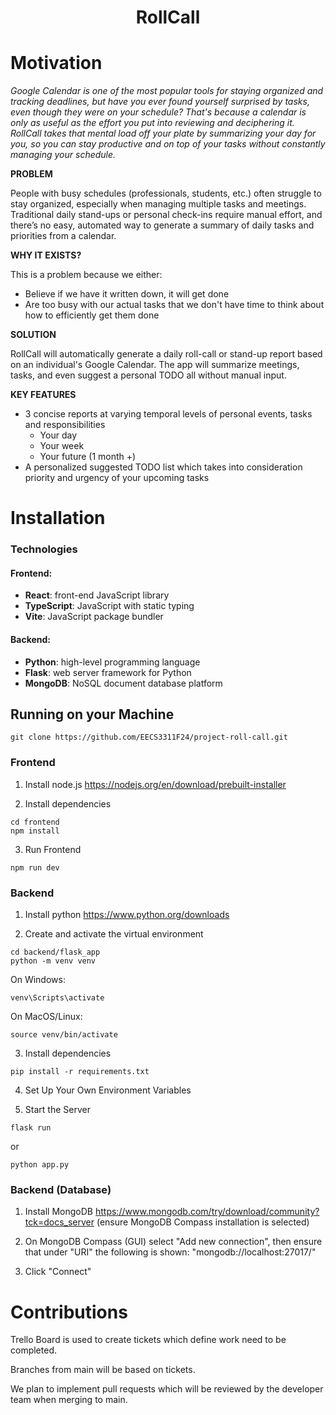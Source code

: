 # <p style="text-align:center;">**RollCall**</p>

# Motivation

*Google Calendar is one of the most popular tools for staying organized and tracking deadlines, but have you ever found yourself surprised by tasks, even though they were on your schedule? That's because a calendar is only as useful as the effort you put into reviewing and deciphering it. RollCall takes that mental load off your plate by summarizing your day for you, so you can stay productive and on top of your tasks without constantly managing your schedule.*

**PROBLEM**

People with busy schedules (professionals, students, etc.) often struggle to stay organized, especially when managing multiple tasks and meetings. Traditional daily stand-ups or personal check-ins require manual effort, and there’s no easy, automated way to generate a summary of daily tasks and priorities from a calendar.

**WHY IT EXISTS?**

This is a problem because we either:
- Believe if we have it written down, it will get done
- Are too busy with our actual tasks that we don't have time to think about how to efficiently get them done

**SOLUTION**

RollCall will automatically generate a daily roll-call or stand-up report based on an individual's Google Calendar. The app will summarize meetings, tasks, and even suggest a personal TODO all without manual input.

**KEY FEATURES**
- 3 concise reports at varying temporal levels of personal events, tasks and responsibilities
    - Your day
    - Your week
    - Your future (1 month +)
- A personalized suggested TODO list which takes into consideration priority and urgency of your upcoming tasks

# Installation

### Technologies

#### Frontend:
- **React**: front-end JavaScript library
- **TypeScript**: JavaScript with static typing
- **Vite**: JavaScript package bundler

#### Backend:
- **Python**: high-level programming language
- **Flask**: web server framework for Python
- **MongoDB**: NoSQL document database platform

## Running on your Machine

```
git clone https://github.com/EECS3311F24/project-roll-call.git
```

### Frontend

1. Install node.js https://nodejs.org/en/download/prebuilt-installer

2. Install dependencies
```
cd frontend
npm install
```

3. Run Frontend
```
npm run dev
```

### Backend
1. Install python https://www.python.org/downloads

2. Create and activate the virtual environment
```
cd backend/flask_app
python -m venv venv
```

On Windows:
```
venv\Scripts\activate
```

On MacOS/Linux:
```
source venv/bin/activate
```

3. Install dependencies
```
pip install -r requirements.txt
```

4. Set Up Your Own Environment Variables


5. Start the Server
```
flask run
```
or 
```
python app.py
```

### Backend (Database)
1. Install MongoDB https://www.mongodb.com/try/download/community?tck=docs_server (ensure MongoDB Compass installation is selected)

2. On MongoDB Compass (GUI) select "Add new connection", then ensure that under "URI" the following is shown: "mongodb://localhost:27017/" 

3. Click "Connect"


# Contributions

Trello Board is used to create tickets which define work need to be completed.

Branches from main will be based on tickets.

We plan to implement pull requests which will be reviewed by the developer team when merging to main.
